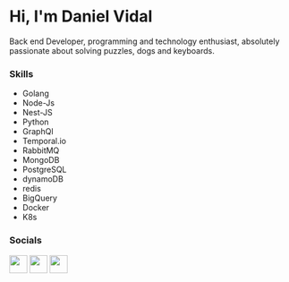 <h1>Hi, I'm Daniel Vidal</h1>

Back end Developer, programming and technology enthusiast, 
absolutely passionate about solving puzzles, dogs and keyboards.

### Skills
- Golang  
- Node-Js
- Nest-JS
- Python
- GraphQl
- Temporal.io
- RabbitMQ
- MongoDB
- PostgreSQL
- dynamoDB
- redis
- BigQuery
- Docker
- K8s

### Socials

<p align="left"> <a href="https://www.github.com/danielvidal01" target="_blank" rel="noreferrer"><img src="https://raw.githubusercontent.com/danielcranney/readme-generator/main/public/icons/socials/github-dark.svg" width="32" height="32" /></a> <a href="http://www.instagram.com/danielvidal01" target="_blank" rel="noreferrer"><img src="https://raw.githubusercontent.com/danielcranney/readme-generator/main/public/icons/socials/instagram.svg" width="32" height="32" /></a> <a href="https://www.linkedin.com/in/danielvidal015" target="_blank" rel="noreferrer"><img src="https://raw.githubusercontent.com/danielcranney/readme-generator/main/public/icons/socials/linkedin.svg" width="32" height="32" /></a></p>
